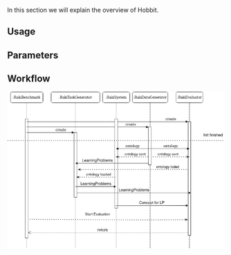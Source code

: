 In this section we will explain the overview of Hobbit. 

## Usage



## Parameters



## Workflow 

![Hobbit timing flow](../images/raki-hobbit-timing.drawio.png)
